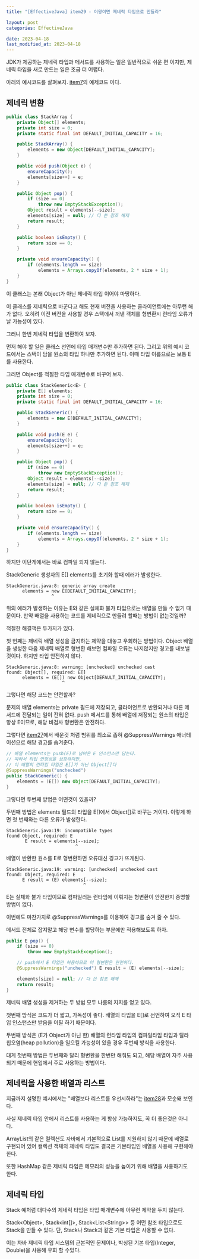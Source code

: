 ```yaml
---
title: "[EffectiveJava] item29 - 이왕이면 제네릭 타입으로 만들라"

layout: post
categories: EffectiveJava

date: 2023-04-18
last_modified_at: 2023-04-18
---
```


JDK가 제공하는 제네릭 타입과 메서드를 사용하는 일은 일반적으로 쉬운 편 이지만, 제네릭 타입을 새로 만드는 일은 조금 더 어렵다.

아래의 예시코드를 살펴보자. [item7](https://dh37789.github.io/effectivejava/item07/)의 예제코드 이다.

## 제네릭 변환

```java
public class StackArray {
    private Object[] elements;
    private int size = 0;
    private static final int DEFAULT_INITIAL_CAPACITY = 16;

    public StackArray() {
        elements = new Object[DEFAULT_INITIAL_CAPACITY];
    }

    public void push(Object e) {
        ensureCapacity();
        elements[size++] = e;
    }

    public Object pop() {
        if (size == 0)
            throw new EmptyStackException();
        Object result = elements[--size];
        elements[size] = null; // 다 쓴 참조 해제
        return result;
    }

    public boolean isEmpty() {
        return size == 0;
    }

    private void ensureCapacity() {
        if (elements.length == size)
            elements = Arrays.copyOf(elements, 2 * size + 1);
    }
}
```

이 클래스는 본래 Object가 아닌 제네릭 타입 이어야 마땅하다.

이 클래스를 제네릭으로 바꾼다고 해도 현재 버전을 사용하는 클라이언트에는 아무런 해가 없다. 오히려 이전 버전을 사용할 경우 스택에서 꺼낸 객체를 형변환시 런타임 오류가 날 가능성이 있다.

그러니 한번 제네릭 타입을 변환하여 보자.

먼저 해야 할 일은 클래스 선언에 타입 매개변수만 추가하면 된다. 그리고 위의 예시 코드에서는 스택이 담을 원소의 타입 하나만 추가하면 된다.
이때 타입 이름으로는 보통 E를 사용한다.

그러면 Object를 적절한 타입 매개변수로 바꾸어 보자.

```java
public class StackGeneric<E> {
    private E[] elements;
    private int size = 0;
    private static final int DEFAULT_INITIAL_CAPACITY = 16;

    public StackGeneric() {
        elements = new E[DEFAULT_INITIAL_CAPACITY];
    }

    public void push(E e) {
        ensureCapacity();
        elements[size++] = e;
    }

    public Object pop() {
        if (size == 0)
            throw new EmptyStackException();
        Object result = elements[--size];
        elements[size] = null; // 다 쓴 참조 해제
        return result;
    }

    public boolean isEmpty() {
        return size == 0;
    }

    private void ensureCapacity() {
        if (elements.length == size)
            elements = Arrays.copyOf(elements, 2 * size + 1);
    }
}
```

하지만 이단게에서는 바로 컴파일 되지 않는다.

StackGeneric 생성자의 E[] elements를 초기화 할때 에러가 발생한다.

```shell
StackGeneric.java:8: generic array create
      elements = new E[DEFAULT_INITIAL_CAPACITY];
                 ^
```

위의 에러가 발생하는 이유는 E와 같은 실체화 불가 타입으로는 배열을 만들 수 없기 때문이다.
만약 배열을 사용하는 코드를 제네릭으로 만들려 할때는 방법이 없는것일까?

적절한 해결책은 두가지가 있다.

첫 번째는 제네릭 배열 생성을 금지하는 제약을 대놓고 우회하는 방법이다. Object 배열을 생성한 다음 제네릭 배열로 형변환 해보면 컴파일 오류는 나지않지만 경고를 내보낼 것이다. 하지만 타입 안전하지 않다.

```shell
StackGeneric.java:8: warning: [unchecked] unchecked cast
found: Object[], required: E[]
      elements = (E[]) new Object[DEFAULT_INITIAL_CAPACITY];
                     ^
```

그렇다면 해당 코드는 안전할까?

문제의 배열 elements는 private 필드에 저장되고, 클라이언트로 반환되거나 다른 메서드에 전달되는 일이 전혀 없다. push 메서드를 통해 배열에 저장되는 원소의 타입은 항상 E이므로, 해당 비검사 형변환은 안전하다.

그렇다면 [item27](https://dh37789.github.io/effectivejava/item27/)에서 배운것 처럼 범위를 최소로 좁혀 @SuppressWarnings 애너테이션으로 해당 경고를 숨겨준다.

```java
// 배열 elements는 push(E)로 넘어온 E 인스턴스만 담는다.
// 따라서 타입 안정성을 보장하지만,
// 이 배열의 런타임 타입은 E[]가 아닌 Object[]다
@SuppressWarnings("unchecked")
public StackGeneric() {
    elements = (E[]) new Object[DEFAULT_INITIAL_CAPACITY];
}
```

그렇다면 두번째 방법은 어떤것이 있을까?

두번째 방법은 elements 필드의 타입을 E[]에서 Object[]로 바꾸는 거이다. 이렇게 하면 첫 번째와는 다른 오류가 발생한다.

```shell
StackGeneric.java:19: incompatible types
found Object, required: E
       E result = elements[--size];
                          ^
```

배열이 반환한 원소를 E로 형변환하면 오류대신 경고가 뜨게된다.

```shell
StackGeneric.java:19: warning: [unchecked] unchecked cast
found: Object, required: E
      E result = (E) elements[--size];
                             ^
```

E는 실체화 불가 타입이므로 컴파일러는 런타임에 이뤄지는 형변환이 안전한지 증명할 방법이 없다.

이번에도 마찬가지로 @SuppressWarnings를 이용하여 경고를 숨겨 줄 수 있다.

메서드 전체로 잡지말고 해당 변수를 할당하는 부분에만 적용해보도록 하자.

```java
public E pop() {
    if (size == 0)
        throw new EmptyStackException();

    // push에서 E 타입만 허용하므로 이 형변환은 안전하다.
    @SuppressWarnings("unchecked") E result = (E) elements[--size];

    elements[size] = null; // 다 쓴 참조 해제
    return result;
}
```

제네릭 배열 생성을 제거하는 두 방법 모두 나름의 지지를 얻고 있다.

첫번째 방식은 코드가 더 짧고, 가독성이 좋다. 배열의 타입을 E[]로 선언하여 오직 E 타입 인스턴스만 받음을 어필 하기 때문이다.

두번째 방식은 (E가 Object가 아닌 한) 배열의 런타임 타입의 컴파일타임 타입과 달라 힙오염(heap pollution)을 일으킬 가능성이 있을 경우 두번째 방식을 사용한다.

대게 첫번째 방법은 두번째와 달리 형변환을 한번만 해줘도 되고, 해당 배열이 자주 사용되기 때문에 현업에서 주로 사용하는 방법이다.


## 제네릭을 사용한 배열과 리스트

지금까지 설명한 예시에서는 "배열보다 리스트를 우선시하라"는 [item28](https://dh37789.github.io/effectivejava/item28/)과 모순돼 보인다.

사실 제네릭 타입 안에서 리스트를 사용하는 게 항상 가능하지도, 꼭 더 좋은것은 아니다.

ArrayList의 같은 컬렉션도 자바에서 기본적으로 List를 지원하지 않기 때문에 배열로 구현되어 있어 컬렉션 객체의 제네릭 타입도 결국은 기본타입인 배열을 사용해 구현해야 한다.

또한 HashMap 같은 제네릭 타입은 메모리의 성능을 높이기 위해 배열을 사용하기도 한다.


## 제네릭 타입

Stack 예처럼 대다수의 제네릭 타입은 타입 매개변수에 아무런 제약을 두지 않는다.

Stack\<Object\>, Stack<int[]>, Stack<List\<String\>> 등 어떤 참조 타입으로도 Stack을 만들 수 있다.
단, Stack<int>나 Stack<double>과 같은 기본 타입은 사용할 수 없다.

이는 자바 제네릭 타입 시스템의 근본적인 문제이나, 박싱된 기본 타입(Integer, Double)을 사용해 우회 할 수있다.



